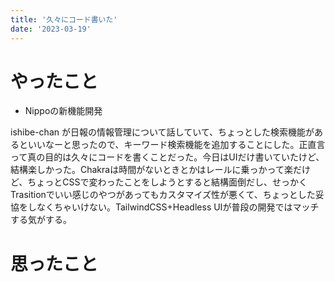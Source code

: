 ```yaml
---
title: '久々にコード書いた'
date: '2023-03-19'
---
```


# やったこと

- Nippoの新機能開発

ishibe-chan が日報の情報管理について話していて、ちょっとした検索機能があるといいなーと思ったので、キーワード検索機能を追加することにした。正直言って真の目的は久々にコードを書くことだった。今日はUIだけ書いていたけど、結構楽しかった。Chakraは時間がないときとかはレールに乗っかって楽だけど、ちょっとCSSで変わったことをしようとすると結構面倒だし、せっかくTrasitionでいい感じのやつがあってもカスタマイズ性が悪くて、ちょっとした妥協をしなくちゃいけない。TailwindCSS+Headless UIが普段の開発ではマッチする気がする。


# 思ったこと

